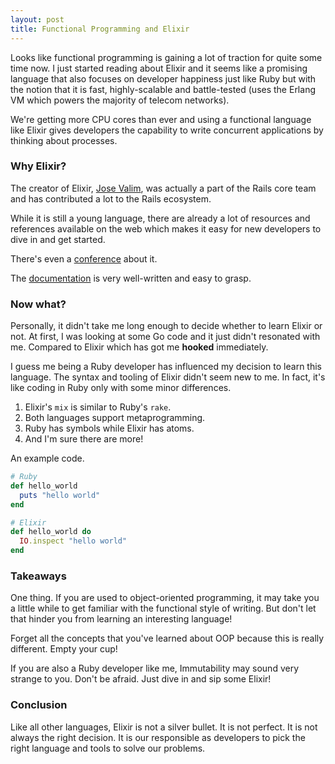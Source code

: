 ```yaml
---
layout: post
title: Functional Programming and Elixir
---
```


Looks like functional programming is gaining a lot of traction for quite some time now. I just
started reading about Elixir and it seems like a promising language that also
focuses on developer happiness just like Ruby but with the notion that it is
fast, highly-scalable and battle-tested (uses the Erlang VM which powers the
majority of telecom networks).

<!--break-->

We're getting more CPU cores than ever and using a functional language like
Elixir gives developers the capability to write concurrent applications by thinking 
about processes.

### Why Elixir?

The creator of Elixir, [Jose Valim](https://twitter.com/josevalim?lang=en),
was actually a part of the Rails core team and has contributed a lot to the Rails ecosystem.

While it is still a young language, there are already a lot of resources and
references available on the web which makes it easy for new developers to dive in
and get started.

There's even a [conference](https://elixirconf.com/) about it.

The [documentation](https://elixir-lang.org/docs.html) is very well-written and easy to grasp.

### Now what?

Personally, it didn't take me long enough to decide whether to learn Elixir or
not. At first, I was looking at some Go code and it just didn't resonated with me. 
Compared to Elixir which has got me **hooked** immediately.

I guess me being a Ruby developer has influenced my decision to learn this
language. The syntax and tooling of Elixir didn't seem new to me. In fact,
it's like coding in Ruby only with some minor differences.

1. Elixir's `mix` is similar to Ruby's `rake`.
2. Both languages support metaprogramming.
3. Ruby has symbols while Elixir has atoms.
4. And I'm sure there are more!

An example code.

```ruby
# Ruby
def hello_world
  puts "hello world"
end

# Elixir
def hello_world do
  IO.inspect "hello world"
end
```

### Takeaways

One thing. If you are used to object-oriented programming, it may take you a little
while to get familiar with the functional style of writing. But don't let that
hinder you from learning an interesting language!

Forget all the concepts that you've learned about OOP because this is really
different. Empty your cup!

If you are also a Ruby developer like me, Immutability may sound very strange to
you. Don't be afraid. Just dive in and sip some Elixir!

### Conclusion

Like all other languages, Elixir is not a silver bullet. It is not perfect.  It is
not always the right decision. It is our responsible as developers to pick the
right language and tools to solve our problems.



